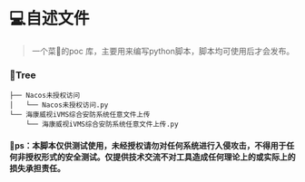 # 💻自述文件

> 一个菜🐶的poc 库，主要用来编写python脚本，脚本均可使用后才会发布。

### 📁Tree

```
├── Nacos未授权访问
│   └── Nacos未授权访问.py
└── 海康威视iVMS综合安防系统任意文件上传
    └── 海康威视iVMS综合安防系统任意文件上传.py
```



#### 👻ps：本脚本仅供测试使用，未经授权请勿对任何系统进行入侵攻击，不得用于任何非授权形式的安全测试。仅提供技术交流不对工具造成任何理论上的或实际上的损失承担责任。